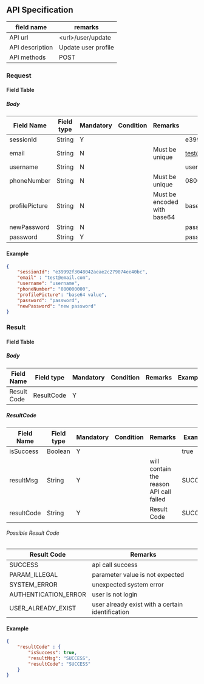 ## API Specification

| field name      | remarks             |
| --------------- | ------------------- |
| API url         | \<url\>/user/update |
| API description | Update user profile |
| API methods     | POST                |

### Request
#### Field Table

##### Body

| Field Name     | Field type | Mandatory | Condition | Remarks                     | Example                          |
| -------------- | ---------- | --------- | --------- | --------------------------- | -------------------------------- |
| sessionId      | String     | Y         |           |                             | e39992f3048042aeae2c279074ee40bc |
| email          | String     | N         |           | Must be unique              | test@email.com                   |
| username       | String     | N         |           |                             | username                         |
| phoneNumber    | String     | N         |           | Must be unique              | 08000000                         |
| profilePicture | String     | N         |           | Must be encoded with base64 | base64 value                     |
| newPassword    | String     | N         |           |                             | password                         |
| password       | String     | Y         |           |                             | password                         |

#### Example

```json
{
    "sessionId": "e39992f3048042aeae2c279074ee40bc",
    "email" : "test@email.com",
    "username": "username",
    "phoneNumber": "080000000",
    "profilePicture": "base64 value",
    "password": "password",
    "newPassword": "new password"
}
```

### Result
#### Field Table

##### Body


| Field Name  | Field type | Mandatory | Condition | Remarks | Example |
| ----------- | ---------- | --------- | --------- | ------- | ------- |
| Result Code | ResultCode | Y         |           |         |         |

##### ResultCode

| Field Name | Field type | Mandatory | Condition | Remarks                                 | Example |
| ---------- | ---------- | --------- | --------- | --------------------------------------- | ------- |
| isSuccess  | Boolean    | Y         |           |                                         | true    |
| resultMsg  | String     | Y         |           | will contain the reason API call failed | SUCCESS |
| resultCode | String     | Y         |           | Result Code                             | SUCCESS |

###### Possible Result Code
| Result Code          | Remarks                                          |
| -------------------- | ------------------------------------------------ |
| SUCCESS              | api call success                                 |
| PARAM_ILLEGAL        | parameter value is not expected                  |
| SYSTEM_ERROR         | unexpected system error                          |
| AUTHENTICATION_ERROR | user is not login                                |
| USER_ALREADY_EXIST   | user already exist with a certain identification |

#### Example

```json
{
    "resultCode" : {
        "isSuccess": true,
        "resultMsg": "SUCCESS",
        "resultCode": "SUCCESS"
    }
}
```